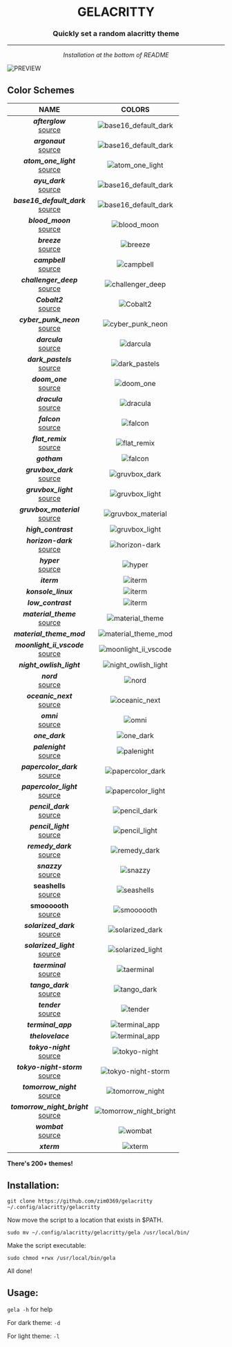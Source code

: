 <h1 align='center'>GELACRITTY</h1> 
<h3 align='center'>Quickly set a random alacritty theme</h1>

****

<p align='center'><em>Installation at the bottom of README</em></p>

![PREVIEW](images/preview.png)

## Color Schemes

|                                                                        NAME                                                                        |COLORS|
|:--------------------------------------------------------------------------------------------------------------------------------------------------:|:---:|
|                                    **_afterglow_**<br>[source](https://github.com/YabataDesign/afterglow-theme)                                    |![base16_default_dark](images/afterglow.png)|
|                                      **_argonaut_**<br>[source](https://github.com/pwaleczek/Argonaut-theme)                                       |![base16_default_dark](images/argonaut.png)|
|                   **_atom_one_light_**<br>[source](https://github.com/dexpota/kitty-themes/blob/master/themes/AtomOneLight.conf)                   |![atom_one_light](images/atom_one_light.png)|
|                                        **_ayu_dark_**<br>[source](https://github.com/ayu-theme/ayu-colors)                                         |![base16_default_dark](images/ayu_dark.png)|
|                                   **_base16_default_dark_**<br>[source](https://github.com/chriskempson/base16)                                    |![base16_default_dark](images/base16_default_dark.png)|
|                                          **_blood_moon_**<br>[source](https://github.com/dguo/blood-moon)                                          |![blood_moon](images/blood_moon.png)|
|                                              **_breeze_**<br>[source](https://github.com/KDE/breeze)                                               |![breeze](images/breeze.png)|
|              **_campbell_**<br>[source](https://blogs.msdn.microsoft.com/commandline/2017/08/02/updating-the-windows-console-colors)               |![campbell](images/campbell.png)|
|                               **_challenger_deep_**<br>[source](https://github.com/challenger-deep-theme/alacritty)                                |![challenger_deep](images/challenger_deep.png)|
|                                  **_Cobalt2_**<br>[source](https://github.com/wesbos/cobalt2/tree/master/Cobalt2)                                  |![Cobalt2](images/Cobalt2.png)|
|                                  **_cyber_punk_neon_**<br>[source](https://github.com/Roboron3042/Cyberpunk-Neon)                                  |![cyber_punk_neon](images/cyber_punk_neon.png)|
|                                                **_darcula_**<br>[source](https://draculatheme.com)                                                 |![darcula](images/darcula.png)|
|         **_dark_pastels_**<br>[source](https://invent.kde.org/utilities/konsole/-/blob/master/data/color-schemes/DarkPastels.colorscheme)          |![dark_pastels](images/dark_pastels.png)|
|                                     **_doom_one_**<br>[source](https://github.com/hlissner/emacs-doom-themes)                                      |![doom_one](images/doom_one.png)|
|                                                **_dracula_**<br>[source](https://draculatheme.com)                                                 |![dracula](images/dracula.png)|
|                                            **_falcon_**<br>[source](https://github.com/fenetikm/falcon)                                            |![falcon](images/falcon.png)|
|                          **_flat_remix_**<br>[source](https://github.com/Mayccoll/Gogh/blob/master/themes/flat-remix.sh)                           |![flat_remix](images/flat_remix.png)|
|                                                                    **_gotham_**                                                                    |![falcon](images/gotham.png)|
|                                         **_gruvbox_dark_**<br>[source](https://github.com/morhetz/gruvbox)                                         |![gruvbox_dark](images/gruvbox_dark.png)|
|                                        **_gruvbox_light_**<br>[source](https://github.com/morhetz/gruvbox)                                         |![gruvbox_light](images/gruvbox_light.png)|
|                                  **_gruvbox_material_**<br>[source](https://github.com/sainnhe/gruvbox-material)                                   |![gruvbox_material](images/gruvbox_material.png)|
|                                                                **_high_contrast_**                                                                 |![gruvbox_light](images/high_contrast.png)|
|                                  **_horizon-dark_**<br>[source](https://github.com/jolaleye/horizon-theme-vscode)                                  |![horizon-dark](images/horizon-dark.png)|
|                                                     **_hyper_**<br>[source](https://hyper.is)                                                      |![hyper](images/hyper.png)|
|                                                                    **_iterm_**                                                                     |![iterm](images/iterm.png)|
|                                                                **_konsole_linux_**                                                                 |![iterm](images/konsole_linux.png)|
|                                                                 **_low_contrast_**                                                                 |![iterm](images/low_contrast.png)|
|                                  **_material_theme_**<br>[source](https://github.com/equinusocio/material-theme)                                   |![material_theme](images/material_theme.png)|
|                                                              **_material_theme_mod_**                                                              |![material_theme_mod](images/material_theme_mod.png)|
|                              **_moonlight_ii_vscode_**<br>[source](https://github.com/atomiks/moonlight-vscode-theme)                              |![moonlight_ii_vscode](images/moonlight_ii_vscode.png)|
|                                                              **_night_owlish_light_**                                                              |![night_owlish_light](images/night_owlish_light.png)|
|                                          **_nord_**<br>[source](https://github.com/arcticicestudio/nord)                                           |![nord](images/nord.png)|
|                              **_oceanic_next_**<br>[source](https://github.com/voronianski/oceanic-next-color-scheme)                              |![oceanic_next](images/oceanic_next.png)|
|                                         **_omni_**<br>[source](https://github.com/Mdsp9070/alacritty-omni)                                         |![omni](images/omni.png)|
|                                                                   **_one_dark_**                                                                   |![one_dark](images/one_dark.png)|
|                                   **_palenight_**<br>[source](https://github.com/JonathanSpeek/palenight-iterm2)                                   |![palenight](images/palenight.png)|s
|              **_papercolor_dark_**<br>[source](https://github.com/NLKNguyen/papercolor-theme/blob/master/colors/PaperColor.vim#L126)               |![papercolor_dark](images/papercolor_dark.png)|
|              **_papercolor_light_**<br>[source](https://github.com/NLKNguyen/papercolor-theme/blob/master/colors/PaperColor.vim#L36)               |![papercolor_light](images/papercolor_light.png)|
|                                    **_pencil_dark_**<br>[source](https://github.com/mattly/iterm-colors-pencil)                                    |![pencil_dark](images/pencil_dark.png)|
|                                   **_pencil_light_**<br>[source](https://github.com/mattly/iterm-colors-pencil)                                    |![pencil_light](images/pencil_light.png)|
|                                   **_remedy_dark_**<br>[source](https://github.com/robertrossmann/vscode-remedy)                                   |![remedy_dark](images/remedy_dark.png)|
|                                       **_snazzy_**<br>[source](https://github.com/sindresorhus/hyper-snazzy)                                       |![snazzy](images/snazzy.png)|
|          **seashells**<br>[source](https://raw.githubusercontent.com/mbadolato/iTerm2-Color-Schemes/master/schemes/SeaShells.itermcolors)          |![seashells](images/seashells.png)|
| **smoooooth**<br>[source](https://github.com/gnachman/iTerm2/blob/33945e63ad48ed80d6cc1adf7cbeb663217652d2/plists/ColorPresets.plist#L4345-L4685)  |![smoooooth](images/smoooooth.png)|
|                                       **_solarized_dark_**<br>[source](http://ethanschoonover.com/solarized)                                       |![solarized_dark](images/solarized_dark.png)|
|                                      **_solarized_light_**<br>[source](http://ethanschoonover.com/solarized)                                       |![solarized_light](images/solarized_light.png)|
|                                     **_taerminal_**<br>[source](https://github.com/cozywigwam/iterm-taerminal)                                     |![taerminal](images/taerminal.png)|
|   **_tango_dark_**<br>[source](https://github.com/GNOME/gnome-terminal/blob/18939a24d21d6b7c6edd57a00a3a8a48f3aecec5/src/profile-editor.c#L213)    |![tango_dark](images/tango_dark.png)|
|                                      **_tender_**<br>[source](https://github.com/huyvohcmc/tender-alacritty)                                       |![tender](images/tender.png)|
|                                                                 **_terminal_app_**                                                                 |![terminal_app](images/terminal_app.png)|
|                                                                 **_thelovelace_**                                                                  |![terminal_app](images/thelovelace.png)|
|                              **_tokyo-night_**<br>[source](https://github.com/zatchheems/tokyo-night-alacritty-theme)                              |![tokyo-night](images/tokyo-night.png)|
|                           **_tokyo-night-storm_**<br>[source](https://github.com/zatchheems/tokyo-night-alacritty-theme)                           |![tokyo-night-storm](images/tokyo-night-storm.png)|
|                                  **_tomorrow_night_**<br>[source](https://github.com/ChrisKempson/Tomorrow-Theme)                                  |![tomorrow_night](images/tomorrow_night.png)|
|                              **_tomorrow_night_bright_**<br>[source](https://github.com/ChrisKempson/Tomorrow-Theme)                               |![tomorrow_night_bright](images/tomorrow_night_bright.png)|
|                                         **_wombat_**<br>[source](https://github.com/djoyner/iTerm2-wombat)                                         |![wombat](images/wombat.png)|
|                                                                    **_xterm_**                                                                     |![xterm](images/xterm.png)|

**There's 200+ themes!**

## Installation:

```
git clone https://github.com/zim0369/gelacritty ~/.config/alacritty/gelacritty
```
Now move the script to a location that exists in $PATH.
```
sudo mv ~/.config/alacritty/gelacritty/gela /usr/local/bin/
```
Make the script executable:
```
sudo chmod +rwx /usr/local/bin/gela
```
All done!

## Usage:

`gela -h` for help

For dark theme: `-d`

For light theme: `-l`



